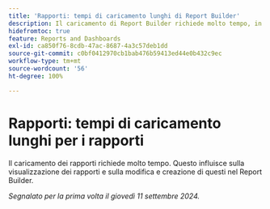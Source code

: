 ```yaml
---
title: 'Rapporti: tempi di caricamento lunghi di Report Builder'
description: Il caricamento di Report Builder richiede molto tempo, in alcuni casi fino a un minuto.
hidefromtoc: true
feature: Reports and Dashboards
exl-id: ca850f76-8cdb-47ac-8687-4a3c57deb1dd
source-git-commit: c0bf0412970cb1bab476b59413ed44e0b432c9ec
workflow-type: tm+mt
source-wordcount: '56'
ht-degree: 100%

---
```


# Rapporti: tempi di caricamento lunghi per i rapporti

Il caricamento dei rapporti richiede molto tempo. Questo influisce sulla visualizzazione dei rapporti e sulla modifica e creazione di questi nel Report Builder.

_Segnalato per la prima volta il giovedì 11 settembre 2024._
